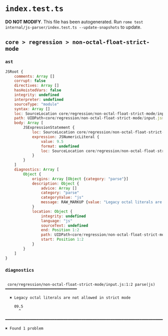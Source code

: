 # `index.test.ts`

**DO NOT MODIFY**. This file has been autogenerated. Run `rome test internal/js-parser/index.test.ts --update-snapshots` to update.

## `core > regression > non-octal-float-strict-mode`

### `ast`

```javascript
JSRoot {
	comments: Array []
	corrupt: false
	directives: Array []
	hasHoistedVars: false
	integrity: undefined
	interpreter: undefined
	sourceType: "module"
	syntax: Array []
	loc: SourceLocation core/regression/non-octal-float-strict-mode/input.js 1:0-2:0
	path: UIDPath<core/regression/non-octal-float-strict-mode/input.js>
	body: Array [
		JSExpressionStatement {
			loc: SourceLocation core/regression/non-octal-float-strict-mode/input.js 1:0-1:4
			expression: JSNumericLiteral {
				value: 9.5
				format: undefined
				loc: SourceLocation core/regression/non-octal-float-strict-mode/input.js 1:0-1:4
			}
		}
	]
	diagnostics: Array [
		Object {
			origins: Array [Object {category: "parse"}]
			description: Object {
				advice: Array []
				category: "parse"
				categoryValue: "js"
				message: RAW_MARKUP {value: "Legacy octal literals are not allowed in strict mode"}
			}
			location: Object {
				integrity: undefined
				language: "js"
				sourceText: undefined
				end: Position 1:2
				path: UIDPath<core/regression/non-octal-float-strict-mode/input.js>
				start: Position 1:2
			}
		}
	]
}
```

### `diagnostics`

```

 core/regression/non-octal-float-strict-mode/input.js:1:2 parse(js) ━━━━━━━━━━━━━━━━━━━━━━━━━━━━━━━━

  ✖ Legacy octal literals are not allowed in strict mode

    09.5
      ^

━━━━━━━━━━━━━━━━━━━━━━━━━━━━━━━━━━━━━━━━━━━━━━━━━━━━━━━━━━━━━━━━━━━━━━━━━━━━━━━━━━━━━━━━━━━━━━━━━━━━

✖ Found 1 problem

```
